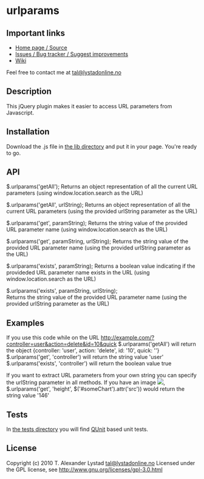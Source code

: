 urlparams
====================

Important links
---------------------
* [Home page / Source](https://github.com/arex1337/urlparams/)
* [Issues / Bug tracker / Suggest improvements](https://github.com/arex1337/urlparams/issues)
* [Wiki](https://github.com/arex1337/urlparams/wiki)

Feel free to contact me at [tal@lystadonline.no](mailto:tal@lystadonline.no)


Description
---------------------
This jQuery plugin makes it easier to access URL parameters from Javascript.


Installation
---------------------
Download the .js file in [the lib directory](https://github.com/arex1337/urlparams/tree/master/lib/) and put it in your page. You're ready to go.


API
---------------------
$.urlparams('getAll');
Returns an object representation of all the current URL parameters (using window.location.search as the URL)

$.urlparams('getAll', urlString);
Returns an object representation of all the current URL parameters (using the provided urlString parameter as the URL)

$.urlparams('get', paramString);
Returns the string value of the provided URL parameter name (using window.location.search as the URL)

$.urlparams('get', paramString, urlString);
Returns the string value of the provided URL parameter name (using the provided urlString parameter as the URL)

$.urlparams('exists', paramString);
Returns a boolean value indicating if the provideded URL parameter name exists in the URL (using window.location.search as the URL)

$.urlparams('exists', paramString, urlString);  
Returns the string value of the provided URL parameter name (using the provided urlString parameter as the URL)


Examples
---------------------
If you use this code while on the URL http://example.com/?controller=user&action=delete&id=10&quick
$.urlparams('getAll') will return the object {controller: 'user', action: 'delete', id: '10', quick: ''}
$.urlparams('get', 'controller') will return the string value 'user'
$.urlparams('exists', 'controller') will return the boolean value true

If you want to extract URL parameters from your own string you can specify the urlString parameter in all methods.
If you have an image <img src="generate_chart?type=pie&height=146&width=200" />,
$.urlparams('get', 'height', $('#someChart').attr('src')) would return the string value '146'


Tests
---------------------
In [the tests directory](https://github.com/arex1337/urlparams/tree/master/tests/) you will find [QUnit](http://docs.jquery.com/QUnit) based unit tests.


License
---------------------
Copyright (c) 2010 T. Alexander Lystad <tal@lystadonline.no>
Licensed under the GPL license, see http://www.gnu.org/licenses/gpl-3.0.html